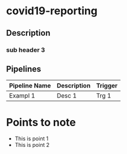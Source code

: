 # covid19-reporting

## Description

### sub header 3

## Pipelines
| Pipeline Name | Description | Trigger |
| - | - | - |
| Exampl 1 | Desc 1 | Trg 1 |

# Points to note

- This is point 1
- This is point 2

